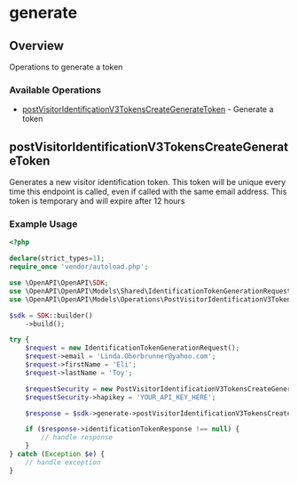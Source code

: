 # generate

## Overview

Operations to generate a token

### Available Operations

* [postVisitorIdentificationV3TokensCreateGenerateToken](#postvisitoridentificationv3tokenscreategeneratetoken) - Generate a token

## postVisitorIdentificationV3TokensCreateGenerateToken

Generates a new visitor identification token. This token will be unique every time this endpoint is called, even if called with the same email address. This token is temporary and will expire after 12 hours

### Example Usage

```php
<?php

declare(strict_types=1);
require_once 'vendor/autoload.php';

use \OpenAPI\OpenAPI\SDK;
use \OpenAPI\OpenAPI\Models\Shared\IdentificationTokenGenerationRequest;
use \OpenAPI\OpenAPI\Models\Operations\PostVisitorIdentificationV3TokensCreateGenerateTokenSecurity;

$sdk = SDK::builder()
    ->build();

try {
    $request = new IdentificationTokenGenerationRequest();
    $request->email = 'Linda.Oberbrunner@yahoo.com';
    $request->firstName = 'Eli';
    $request->lastName = 'Toy';

    $requestSecurity = new PostVisitorIdentificationV3TokensCreateGenerateTokenSecurity();
    $requestSecurity->hapikey = 'YOUR_API_KEY_HERE';

    $response = $sdk->generate->postVisitorIdentificationV3TokensCreateGenerateToken($request, $requestSecurity);

    if ($response->identificationTokenResponse !== null) {
        // handle response
    }
} catch (Exception $e) {
    // handle exception
}
```
